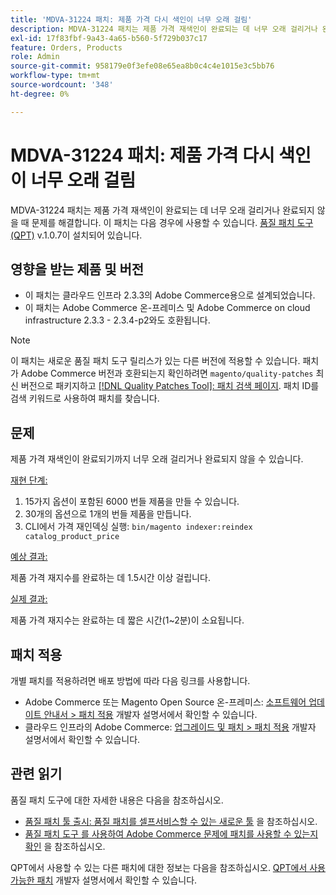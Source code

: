 ```yaml
---
title: 'MDVA-31224 패치: 제품 가격 다시 색인이 너무 오래 걸림'
description: MDVA-31224 패치는 제품 가격 재색인이 완료되는 데 너무 오래 걸리거나 완료되지 않을 때 문제를 해결합니다. 이 패치는 [Quality Patches Tool (QPT)](https://devdocs.magento.com/guides/v2.4/comp-mgr/patching.html#mqp) v.1.0.7이 설치된 경우 사용할 수 있습니다.
exl-id: 17f83fbf-9a43-4a65-b560-5f729b037c17
feature: Orders, Products
role: Admin
source-git-commit: 958179e0f3efe08e65ea8b0c4c4e1015e3c5bb76
workflow-type: tm+mt
source-wordcount: '348'
ht-degree: 0%

---
```


# MDVA-31224 패치: 제품 가격 다시 색인이 너무 오래 걸림

MDVA-31224 패치는 제품 가격 재색인이 완료되는 데 너무 오래 걸리거나 완료되지 않을 때 문제를 해결합니다. 이 패치는 다음 경우에 사용할 수 있습니다. [품질 패치 도구(QPT)](https://devdocs.magento.com/guides/v2.4/comp-mgr/patching.html#mqp) v.1.0.7이 설치되어 있습니다.

## 영향을 받는 제품 및 버전

* 이 패치는 클라우드 인프라 2.3.3의 Adobe Commerce용으로 설계되었습니다.
* 이 패치는 Adobe Commerce 온-프레미스 및 Adobe Commerce on cloud infrastructure 2.3.3 - 2.3.4-p2와도 호환됩니다.

>[!NOTE]
>
>이 패치는 새로운 품질 패치 도구 릴리스가 있는 다른 버전에 적용할 수 있습니다. 패치가 Adobe Commerce 버전과 호환되는지 확인하려면 `magento/quality-patches` 최신 버전으로 패키지하고 [[!DNL Quality Patches Tool]: 패치 검색 페이지](https://devdocs.magento.com/quality-patches/tool.html#patch-grid). 패치 ID를 검색 키워드로 사용하여 패치를 찾습니다.

## 문제

제품 가격 재색인이 완료되기까지 너무 오래 걸리거나 완료되지 않을 수 있습니다.

<u>재현 단계:</u>

1. 15가지 옵션이 포함된 6000 번들 제품을 만들 수 있습니다.
1. 30개의 옵션으로 1개의 번들 제품을 만듭니다.
1. CLI에서 가격 재인덱싱 실행:     `bin/magento indexer:reindex catalog_product_price`

<u>예상 결과:</u>

제품 가격 재지수를 완료하는 데 1.5시간 이상 걸립니다.

<u>실제 결과:</u>

제품 가격 재지수는 완료하는 데 짧은 시간(1~2분)이 소요됩니다.

## 패치 적용

개별 패치를 적용하려면 배포 방법에 따라 다음 링크를 사용합니다.

* Adobe Commerce 또는 Magento Open Source 온-프레미스: [소프트웨어 업데이트 안내서 > 패치 적용](https://devdocs.magento.com/guides/v2.4/comp-mgr/patching/mqp.html) 개발자 설명서에서 확인할 수 있습니다.
* 클라우드 인프라의 Adobe Commerce: [업그레이드 및 패치 > 패치 적용](https://devdocs.magento.com/cloud/project/project-patch.html) 개발자 설명서에서 확인할 수 있습니다.

## 관련 읽기

품질 패치 도구에 대한 자세한 내용은 다음을 참조하십시오.

* [품질 패치 툴 출시: 품질 패치를 셀프서비스할 수 있는 새로운 툴](/help/announcements/adobe-commerce-announcements/magento-quality-patches-released-new-tool-to-self-serve-quality-patches.md) 을 참조하십시오.
* [품질 패치 도구 를 사용하여 Adobe Commerce 문제에 패치를 사용할 수 있는지 확인](/help/support-tools/patches-available-in-qpt-tool/check-patch-for-magento-issue-with-magento-quality-patches.md) 을 참조하십시오.

QPT에서 사용할 수 있는 다른 패치에 대한 정보는 다음을 참조하십시오. [QPT에서 사용 가능한 패치](https://devdocs.magento.com/quality-patches/tool.html#patch-grid) 개발자 설명서에서 확인할 수 있습니다.

